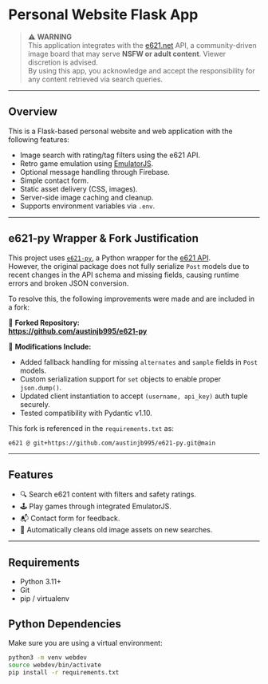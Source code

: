 # Personal Website Flask App

> ⚠️ **WARNING**  
> This application integrates with the [e621.net](https://e621.net) API, a community-driven image board that may serve **NSFW or adult content**. Viewer discretion is advised.  
> By using this app, you acknowledge and accept the responsibility for any content retrieved via search queries.

---

## Overview

This is a Flask-based personal website and web application with the following features:

- Image search with rating/tag filters using the e621 API.
- Retro game emulation using [EmulatorJS](https://github.com/EmulatorJS/EmulatorJS).
- Optional message handling through Firebase.
- Simple contact form.
- Static asset delivery (CSS, images).
- Server-side image caching and cleanup.
- Supports environment variables via `.env`.

---

## e621-py Wrapper & Fork Justification

This project uses [`e621-py`](https://github.com/eoan-ermine/e621-py), a Python wrapper for the [e621 API](https://e621.net/help/api).  
However, the original package does not fully serialize `Post` models due to recent changes in the API schema and missing fields, causing runtime errors and broken JSON conversion.

To resolve this, the following improvements were made and are included in a fork:

📌 **Forked Repository:**  
**https://github.com/austinjb995/e621-py**

🔧 **Modifications Include:**
- Added fallback handling for missing `alternates` and `sample` fields in `Post` models.
- Custom serialization support for `set` objects to enable proper `json.dump()`.
- Updated client instantiation to accept `(username, api_key)` auth tuple securely.
- Tested compatibility with Pydantic v1.10.

This fork is referenced in the `requirements.txt` as:

```text
e621 @ git+https://github.com/austinjb995/e621-py.git@main
```
---

## Features

- 🔍 Search e621 content with filters and safety ratings.
- 🕹️ Play games through integrated EmulatorJS.
- 📬 Contact form for feedback.
- 🧼 Automatically cleans old image assets on new searches.

---

## Requirements

- Python 3.11+
- Git
- pip / virtualenv

## Python Dependencies

Make sure you are using a virtual environment:

```bash
python3 -m venv webdev
source webdev/bin/activate
pip install -r requirements.txt


